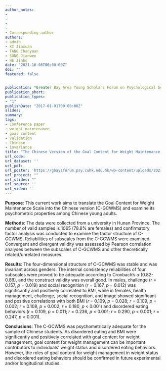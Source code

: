 ```yaml
---
author_notes:
-
-
-
-
- Corresponding author
authors:
- admin
- XI Jiaxuan 
- TANG Chanyuan 
- SONG Jianwen 
- HE Jinbo
date: "2021-10-08T00:00:00Z"
doi: ""
featured: false


publication: *Greater Bay Area Young Scholars Forum on Psychological Science*
publication_short:
publication_types:
- "1"
publishDate: "2017-01-01T00:00:00Z"
slides: 
summary:
tags:
- Conference paper
- weight maintenance
- goal content
- validation
- Chinese
- invariance
title: "The Chinese Version of the Goal Content for Weight Maintenance Scale (GCWMS) among Young Adults: Psychometric Properties and Its Associations with Weight Status and Disordered Eating"
url_code:
url_dataset: ''
url_pdf: 
url_poster: 'https://gbaysforum.psy.cuhk.edu.hk/wp-content/uploads/2021/10/CUHKSZ_Tianxiang-Cui.pdf'
url_project: ""
url_slides: ""
url_source: ''
url_video: ''
---
```

**Purpose**: This current work aims to translate the Goal Content for Weight Maintenance Scale into the Chinese version (C-GCWMS) and examine its psychometric properties among Chinese young adults.


**Methods**: The data were collected from a university in Hunan Province. The number of valid samples is 1065 (78.8% are females) and confirmatory factor analysis was conducted to examine the factor structure of C-GCWMS. Reliabilities of subscales from the C-GCWMS were examined. Convergent and divergent validity was assessed by Pearson correlation analyses between the subscales of C-GCWMS and other theoretically related/unrelated measures.


**Results**: The four-dimensional structure of C-GCWMS was stable and was invariant across genders. The internal consistency reliabilities of four subscales were proved to be adequate according to Cronbach’s *α* (0.82-0.88), and the construct validity was overall good. In males, challenge (*r* = 0.157, *p* = 0.019) and social recognition (*r* = 0.167, *p* = 0.012) was significantly and positively correlated to BMI, while in females, health management, challenge, social recognition, and image showed significant and positive correlations with both BMI (*r* = 0.109, *p* = 0.028; *r* = 0.109, *p* = 0.002; *r* = 0.108, *p* = 0.002; *r* = 0.180, *p* < 0.001) and disordered eating behaviors (*r* = 0.109, *p* = 0.011; *r* = 0.236, *p* < 0.001; *r* = 0.290, *p* < 0.001; *r* = 0.247, *p* < 0.001).


**Conclusions**: The C-GCWMS was psychometrically adequate for the sample of Chinese students. As disordered eating and BMI were significantly and positively correlated with goal content for weight management, goal content for weight management can be important contributors to individuals’ weight status and disordered eating behaviors. However, the roles of goal content for weight management in weight status and disordered eating behaviors should be confirmed in future experimental and/or longitudinal studies.
